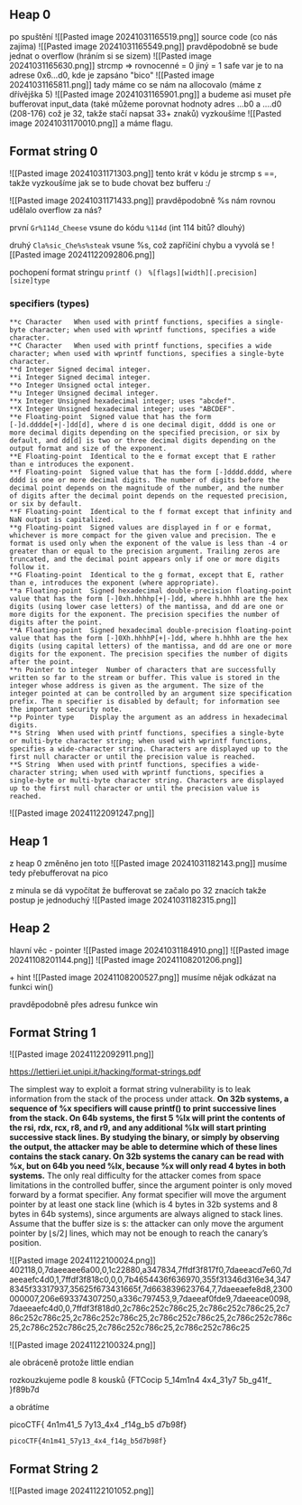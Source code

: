 ## Heap 0
po spuštění
![[Pasted image 20241031165519.png]]
source code (co nás zajíma)
![[Pasted image 20241031165549.png]]
pravděpodobně se bude jednat o overflow (hráním si se sizem)
![[Pasted image 20241031165630.png]]
strcmp => rovnocenné = 0
jiný = 1
safe var je to na adrese 0x6...d0, kde je zapsáno "bico"
![[Pasted image 20241031165811.png]]
tady máme co se nám na allocovalo (máme z dřívějška 5)
![[Pasted image 20241031165901.png]]
a budeme asi muset pře bufferovat input_data
(také můžeme porovnat hodnoty adres ...b0 a ....d0 (208-176) což je 32, takže stačí napsat 33+ znaků)
vyzkoušíme
![[Pasted image 20241031170010.png]]
a máme flagu.

## Format string 0
![[Pasted image 20241031171303.png]]
tento krát v kódu je strcmp s \==, takže vyzkoušíme jak se to bude chovat bez bufferu :/

![[Pasted image 20241031171433.png]]
pravděpodobně %s nám rovnou udělalo overflow za nás?

první `Gr%114d_Cheese` vsune do kódu `%114d` (int 114 bitů? dlouhý)

druhý `Cla%sic_Che%s%steak` vsune %s, což zapříčiní chybu a vyvolá se ![[Pasted image 20241122092806.png]] 

pochopení format stringu
`printf ()`
` %[flags][width][.precision][size]type`
### specifiers (types)

	**c	Character	When used with printf functions, specifies a single-byte character; when used with wprintf functions, specifies a wide character.
	**C	Character	When used with printf functions, specifies a wide character; when used with wprintf functions, specifies a single-byte character.
	**d	Integer	Signed decimal integer.
	**i	Integer	Signed decimal integer.
	**o	Integer	Unsigned octal integer.
	**u	Integer	Unsigned decimal integer.
	**x	Integer	Unsigned hexadecimal integer; uses "abcdef".
	**X	Integer	Unsigned hexadecimal integer; uses "ABCDEF".
	**e	Floating-point	Signed value that has the form [-]d.dddde[+|-]dd[d], where d is one decimal digit, dddd is one or more decimal digits depending on the specified precision, or six by default, and dd[d] is two or three decimal digits depending on the output format and size of the exponent.
	**E	Floating-point	Identical to the e format except that E rather than e introduces the exponent.
	**f	Floating-point	Signed value that has the form [-]dddd.dddd, where dddd is one or more decimal digits. The number of digits before the decimal point depends on the magnitude of the number, and the number of digits after the decimal point depends on the requested precision, or six by default.
	**F	Floating-point	Identical to the f format except that infinity and NaN output is capitalized.
	**g	Floating-point	Signed values are displayed in f or e format, whichever is more compact for the given value and precision. The e format is used only when the exponent of the value is less than -4 or greater than or equal to the precision argument. Trailing zeros are truncated, and the decimal point appears only if one or more digits follow it.
	**G	Floating-point	Identical to the g format, except that E, rather than e, introduces the exponent (where appropriate).
	**a	Floating-point	Signed hexadecimal double-precision floating-point value that has the form [-]0xh.hhhhp[+|-]dd, where h.hhhh are the hex digits (using lower case letters) of the mantissa, and dd are one or more digits for the exponent. The precision specifies the number of digits after the point.
	**A	Floating-point	Signed hexadecimal double-precision floating-point value that has the form [-]0Xh.hhhhP[+|-]dd, where h.hhhh are the hex digits (using capital letters) of the mantissa, and dd are one or more digits for the exponent. The precision specifies the number of digits after the point.
	**n	Pointer to integer	Number of characters that are successfully written so far to the stream or buffer. This value is stored in the integer whose address is given as the argument. The size of the integer pointed at can be controlled by an argument size specification prefix. The n specifier is disabled by default; for information see the important security note.
	**p	Pointer type	Display the argument as an address in hexadecimal digits.
	**s	String	When used with printf functions, specifies a single-byte or multi-byte character string; when used with wprintf functions, specifies a wide-character string. Characters are displayed up to the first null character or until the precision value is reached.
	**S	String	When used with printf functions, specifies a wide-character string; when used with wprintf functions, specifies a single-byte or multi-byte character string. Characters are displayed up to the first null character or until the precision value is reached.

![[Pasted image 20241122091247.png]]
## Heap 1
z heap 0 změněno jen toto
![[Pasted image 20241031182143.png]]
musíme tedy přebufferovat na pico

z minula se dá vypočítat že bufferovat se začalo po 32 znacích
takže postup je jednoduchý
![[Pasted image 20241031182315.png]]

## Heap 2
hlavní věc - pointer
![[Pasted image 20241031184910.png]]
![[Pasted image 20241108201144.png]]
![[Pasted image 20241108201206.png]]

\+ hint  ![[Pasted image 20241108200527.png]]
musíme nějak odkázat na funkci win()

pravděpodobně přes adresu funkce win

## Format String 1
![[Pasted image 20241122092911.png]]

https://lettieri.iet.unipi.it/hacking/format-strings.pdf

The simplest way to exploit a format string vulnerability is to leak information from the stack of the process under attack. **On 32b systems, a sequence of %x specifiers will cause printf() to print successive lines from the stack. On 64b systems, the first 5 %lx will print the contents of the rsi, rdx, rcx, r8, and r9, and any additional %lx will start printing successive stack lines. By studying the binary, or simply by observing the output, the attacker may be able to determine which of these lines contains the stack canary. On 32b systems the canary can be read with %x, but on 64b you need %lx, because %x will only read 4 bytes in both systems.** The only real difficulty for the attacker comes from space limitations in the controlled buffer, since the argument pointer is only moved forward by a format specifier. Any format specifier will move the argument pointer by at least one stack line (which is 4 bytes in 32b systems and 8 bytes in 64b systems), since arguments are always aligned to stack lines. Assume that the buffer size is s: the attacker can only move the argument pointer by ⌊s/2⌋ lines, which may not be enough to reach the canary’s position.

![[Pasted image 20241122100024.png]]
402118,0,7daeeaee6a00,0,1c22880,a347834,7ffdf3f817f0,7daeeacd7e60,7daeeaefc4d0,1,7ffdf3f818c0,0,0,7b4654436f636970,355f31346d316e34,3478345f33317937,35625f673431665f,7d663839623764,7,7daeeaefe8d8,2300000007,206e693374307250,a336c797453,9,7daeeaf0fde9,7daeeace0098,7daeeaefc4d0,0,7ffdf3f818d0,2c786c252c786c25,2c786c252c786c25,2c786c252c786c25,2c786c252c786c25,2c786c252c786c25,2c786c252c786c25,2c786c252c786c25,2c786c252c786c25,2c786c252c786c25


![[Pasted image 20241122100324.png]]

ale obráceně protože little endian

rozkouzkujeme podle 8 kousků
{FTCocip
5_14m1n4
4x4_31y7
5b_g41f_
}f89b7d

a obrátíme

picoCTF{
4n1m41_5
7y13_4x4
\_f14g_b5
d7b98f}


`picoCTF{4n1m41_57y13_4x4_f14g_b5d7b98f}`

## Format String 2
![[Pasted image 20241122101052.png]]

